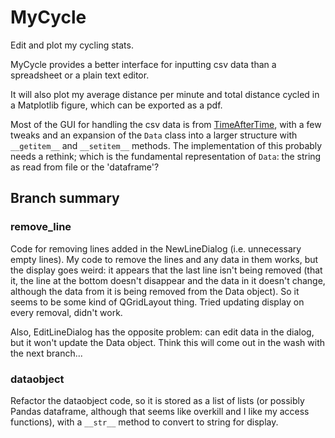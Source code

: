# MyCycle

Edit and plot my cycling stats.

MyCycle provides a better interface for inputting
csv data than a spreadsheet or a plain text editor.

It will also plot my average distance per minute and
total distance cycled in a Matplotlib figure, which 
can be exported as a pdf.

Most of the GUI for handling the csv data is from 
[TimeAfterTime](https://github.com/keziah55/TimeAfterTime),
with a few tweaks and an expansion of the `Data` class into
a larger structure with `__getitem__` and `__setitem__` 
methods.
The implementation of this probably needs a rethink; which is
the fundamental representation of `Data`: the string as read
from file or the 'dataframe'?


## Branch summary

### remove_line

Code for removing lines added in the NewLineDialog (i.e. unnecessary 
empty lines). My code to remove the lines and any data in them 
works, but the display goes weird: it appears that the last line
isn't being removed (that it, the line at the bottom doesn't disappear
and the data in it doesn't change, although the data from it is being
removed from the Data object). So it seems to be some kind of QGridLayout 
thing. Tried updating display on every removal, didn't work.

Also, EditLineDialog has the opposite problem: can edit data in the dialog,
but it won't update the Data object. Think this will come out in the wash
with the next branch...


### dataobject

Refactor the dataobject code, so it is stored as a list of lists (or possibly
Pandas dataframe, although that seems like overkill and I like my access 
functions), with a `__str__` method to convert to string for display.



